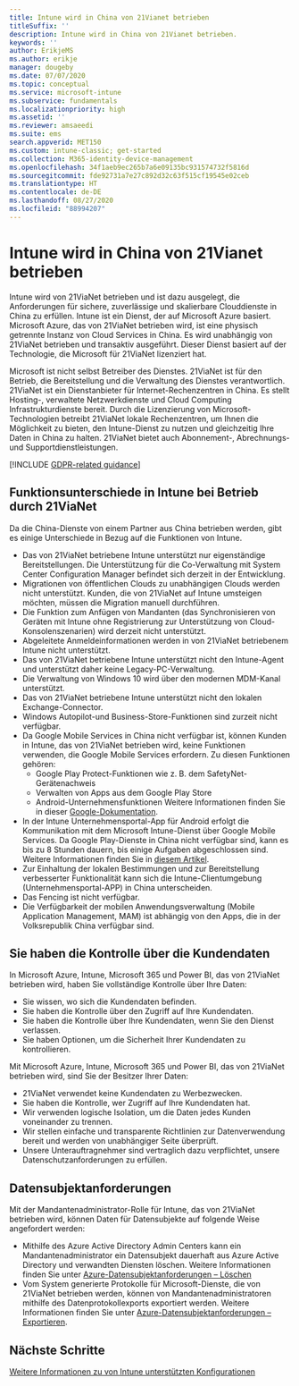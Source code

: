 ```yaml
---
title: Intune wird in China von 21Vianet betrieben
titleSuffix: ''
description: Intune wird in China von 21Vianet betrieben.
keywords: ''
author: ErikjeMS
ms.author: erikje
manager: dougeby
ms.date: 07/07/2020
ms.topic: conceptual
ms.service: microsoft-intune
ms.subservice: fundamentals
ms.localizationpriority: high
ms.assetid: ''
ms.reviewer: amsaeedi
ms.suite: ems
search.appverid: MET150
ms.custom: intune-classic; get-started
ms.collection: M365-identity-device-management
ms.openlocfilehash: 34f1aeb9ec265b7a6e09135bc931574732f5816d
ms.sourcegitcommit: fde92731a7e27c892d32c63f515cf19545e02ceb
ms.translationtype: HT
ms.contentlocale: de-DE
ms.lasthandoff: 08/27/2020
ms.locfileid: "88994207"
---
```

# <a name="intune-operated-by-21vianet-in-china"></a>Intune wird in China von 21Vianet betrieben  

Intune wird von 21ViaNet betrieben und ist dazu ausgelegt, die Anforderungen für sichere, zuverlässige und skalierbare Clouddienste in China zu erfüllen. Intune ist ein Dienst, der auf Microsoft Azure basiert. Microsoft Azure, das von 21ViaNet betrieben wird, ist eine physisch getrennte Instanz von Cloud Services in China. Es wird unabhängig von 21ViaNet betrieben und transaktiv ausgeführt. Dieser Dienst basiert auf der Technologie, die Microsoft für 21ViaNet lizenziert hat.

Microsoft ist nicht selbst Betreiber des Dienstes. 21ViaNet ist für den Betrieb, die Bereitstellung und die Verwaltung des Dienstes verantwortlich. 21ViaNet ist ein Dienstanbieter für Internet-Rechenzentren in China. Es stellt Hosting-, verwaltete Netzwerkdienste und Cloud Computing Infrastrukturdienste bereit. Durch die Lizenzierung von Microsoft-Technologien betreibt 21ViaNet lokale Rechenzentren, um Ihnen die Möglichkeit zu bieten, den Intune-Dienst zu nutzen und gleichzeitig Ihre Daten in China zu halten. 21ViaNet bietet auch Abonnement-, Abrechnungs- und Supportdienstleistungen.

[!INCLUDE [GDPR-related guidance](../includes/gdpr-dsr-and-stp-note.md)]

## <a name="feature-differences-in-intune-operated-by-21vianet"></a>Funktionsunterschiede in Intune bei Betrieb durch 21ViaNet

Da die China-Dienste von einem Partner aus China betrieben werden, gibt es einige Unterschiede in Bezug auf die Funktionen von Intune. 

- Das von 21ViaNet betriebene Intune unterstützt nur eigenständige Bereitstellungen. Die Unterstützung für die Co-Verwaltung mit System Center Configuration Manager befindet sich derzeit in der Entwicklung.
- Migrationen von öffentlichen Clouds zu unabhängigen Clouds werden nicht unterstützt. Kunden, die von 21ViaNet auf Intune umsteigen möchten, müssen die Migration manuell durchführen.
- Die Funktion zum Anfügen von Mandanten (das Synchronisieren von Geräten mit Intune ohne Registrierung zur Unterstützung von Cloud-Konsolenszenarien) wird derzeit nicht unterstützt.
- Abgeleitete Anmeldeinformationen werden in von 21ViaNet betriebenem Intune nicht unterstützt.
- Das von 21ViaNet betriebene Intune unterstützt nicht den Intune-Agent und unterstützt daher keine Legacy-PC-Verwaltung.
- Die Verwaltung von Windows 10 wird über den modernen MDM-Kanal unterstützt.
- Das von 21ViaNet betriebene Intune unterstützt nicht den lokalen Exchange-Connector.
- Windows Autopilot-und Business-Store-Funktionen sind zurzeit nicht verfügbar.
- Da Google Mobile Services in China nicht verfügbar ist, können Kunden in Intune, das von 21ViaNet betrieben wird, keine Funktionen verwenden, die Google Mobile Services erfordern. Zu diesen Funktionen gehören:
  - Google Play Protect-Funktionen wie z. B. dem SafetyNet-Gerätenachweis
  - Verwalten von Apps aus dem Google Play Store
  - Android-Unternehmensfunktionen Weitere Informationen finden Sie in dieser [Google-Dokumentation](https://support.google.com/work/android/answer/6270910?hl=en).
- In der Intune Unternehmensportal-App für Android erfolgt die Kommunikation mit dem Microsoft Intune-Dienst über Google Mobile Services. Da Google Play-Dienste in China nicht verfügbar sind, kann es bis zu 8 Stunden dauern, bis einige Aufgaben abgeschlossen sind. Weitere Informationen finden Sie in [diesem Artikel](../apps/manage-without-gms.md#limitations-of-intune-device-administrator-management-when-gms-is-unavailable). 
- Zur Einhaltung der lokalen Bestimmungen und zur Bereitstellung verbesserter Funktionalität kann sich die Intune-Clientumgebung (Unternehmensportal-APP) in China unterscheiden.
- Das Fencing ist nicht verfügbar.
- Die Verfügbarkeit der mobilen Anwendungsverwaltung (Mobile Application Management, MAM) ist abhängig von den Apps, die in der Volksrepublik China verfügbar sind.

## <a name="you-control-customer-data"></a>Sie haben die Kontrolle über die Kundendaten

In Microsoft Azure, Intune, Microsoft 365 und Power BI, das von 21ViaNet betrieben wird, haben Sie vollständige Kontrolle über Ihre Daten:
- Sie wissen, wo sich die Kundendaten befinden.
- Sie haben die Kontrolle über den Zugriff auf Ihre Kundendaten.
- Sie haben die Kontrolle über Ihre Kundendaten, wenn Sie den Dienst verlassen.
- Sie haben Optionen, um die Sicherheit Ihrer Kundendaten zu kontrollieren.

Mit Microsoft Azure, Intune, Microsoft 365 und Power BI, das von 21ViaNet betrieben wird, sind Sie der Besitzer Ihrer Daten:
- 21ViaNet verwendet keine Kundendaten zu Werbezwecken.
- Sie haben die Kontrolle, wer Zugriff auf Ihre Kundendaten hat.
- Wir verwenden logische Isolation, um die Daten jedes Kunden voneinander zu trennen.
- Wir stellen einfache und transparente Richtlinien zur Datenverwendung bereit und werden von unabhängiger Seite überprüft.
- Unsere Unterauftragnehmer sind vertraglich dazu verpflichtet, unsere Datenschutzanforderungen zu erfüllen.

## <a name="data-subject-requests"></a>Datensubjektanforderungen

Mit der Mandantenadministrator-Rolle für Intune, das von 21ViaNet betrieben wird, können Daten für Datensubjekte auf folgende Weise angefordert werden:

- Mithilfe des Azure Active Directory Admin Centers kann ein Mandantenadministrator ein Datensubjekt dauerhaft aus Azure Active Directory und verwandten Diensten löschen. Weitere Informationen finden Sie unter [Azure-Datensubjektanforderungen – Löschen](/microsoft-365/compliance/gdpr-dsr-azure?view=o365-worldwide#step-5-delete)
- Vom System generierte Protokolle für Microsoft-Dienste, die von 21ViaNet betrieben werden, können von Mandantenadministratoren mithilfe des Datenprotokollexports exportiert werden. Weitere Informationen finden Sie unter [Azure-Datensubjektanforderungen – Exportieren](/microsoft-365/compliance/gdpr-dsr-azure?view=o365-worldwide#step-6-export).

## <a name="next-steps"></a>Nächste Schritte

[Weitere Informationen zu von Intune unterstützten Konfigurationen](supported-devices-browsers.md)